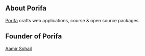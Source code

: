 ## About Porifa

[Porifa](https://porifa.org) crafts web applications, course & open source packages.

## Founder of Porifa

[Aamir Sohail](https://github.com/AamirSohailKmAs)
